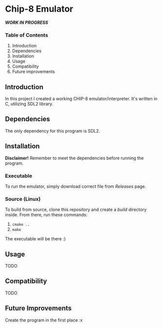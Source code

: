 # Chip-8 Emulator

***WORK IN PROGRESS***

### Table of Contents
1. Introduction
2. Dependencies
3. Installation
4. Usage
5. Compatibility
6. Future improvements

## Introduction
In this project I created a working CHIP-8 emulator/interpreter. It's written in C, utilizing SDL2 library. 

## Dependencies
The only dependency for this program is SDL2.

## Installation
**Disclaimer!** Remember to meet the dependencies before running the program.
### Executable
To run the emulator, simply download correct file from *Releases* page.
### Source (Linux)
To build from source, clone this repository and create a *build* directory inside. From there, run these commands:
1. `cmake ..`
2. `make`

The executable will be there :)

## Usage
TODO

## Compatibility
TODO

## Future Improvements
Create the program in the first place :x
